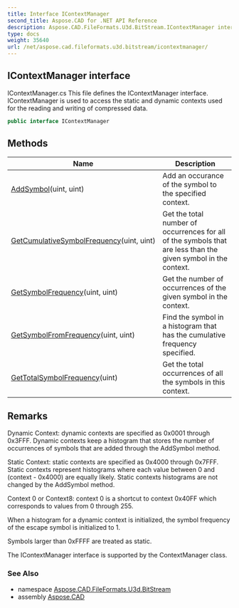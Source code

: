 ```yaml
---
title: Interface IContextManager
second_title: Aspose.CAD for .NET API Reference
description: Aspose.CAD.FileFormats.U3d.BitStream.IContextManager interface. IContextManager.cs This file defines the IContextManager interface. IContextManager is used to access the static and dynamic contexts used for the reading and writing of compressed data
type: docs
weight: 35640
url: /net/aspose.cad.fileformats.u3d.bitstream/icontextmanager/
---
```

## IContextManager interface

IContextManager.cs This file defines the IContextManager interface. IContextManager is used to access the static and dynamic contexts used for the reading and writing of compressed data.

```csharp
public interface IContextManager
```

## Methods

| Name | Description |
| --- | --- |
| [AddSymbol](../../aspose.cad.fileformats.u3d.bitstream/icontextmanager/addsymbol/)(uint, uint) | Add an occurance of the symbol to the specified context. |
| [GetCumulativeSymbolFrequency](../../aspose.cad.fileformats.u3d.bitstream/icontextmanager/getcumulativesymbolfrequency/)(uint, uint) | Get the total number of occurrences for all of the symbols that are less than the given symbol in the context. |
| [GetSymbolFrequency](../../aspose.cad.fileformats.u3d.bitstream/icontextmanager/getsymbolfrequency/)(uint, uint) | Get the number of occurrences of the given symbol in the context. |
| [GetSymbolFromFrequency](../../aspose.cad.fileformats.u3d.bitstream/icontextmanager/getsymbolfromfrequency/)(uint, uint) | Find the symbol in a histogram that has the cumulative frequency specified. |
| [GetTotalSymbolFrequency](../../aspose.cad.fileformats.u3d.bitstream/icontextmanager/gettotalsymbolfrequency/)(uint) | Get the total occurrences of all the symbols in this context. |

## Remarks

Dynamic Context: dynamic contexts are specified as 0x0001 through 0x3FFF. Dynamic contexts keep a histogram that stores the number of occurrences of symbols that are added through the AddSymbol method.

Static Context: static contexts are specified as 0x4000 through 0x7FFF. Static contexts represent histograms where each value between 0 and (context - 0x4000) are equally likely. Static contexts histograms are not changed by the AddSymbol method.

Context 0 or Context8: context 0 is a shortcut to context 0x40FF which corresponds to values from 0 through 255.

When a histogram for a dynamic context is initialized, the symbol frequency of the escape symbol is initialized to 1.

Symbols larger than 0xFFFF are treated as static.

The IContextManager interface is supported by the ContextManager class.

### See Also

* namespace [Aspose.CAD.FileFormats.U3d.BitStream](../../aspose.cad.fileformats.u3d.bitstream/)
* assembly [Aspose.CAD](../../)


